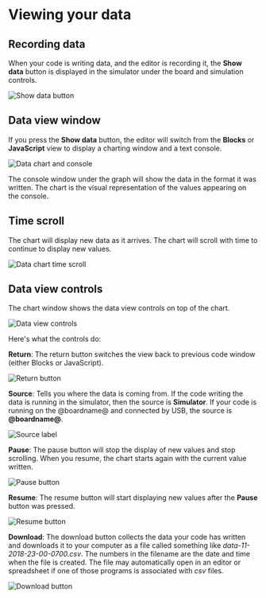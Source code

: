 # Viewing your data

## Recording data

When your code is writing data, and the editor is recording it, the **Show data** button is displayed in the simulator under the board and simulation controls.

![Show data button](/makecode-blockeditor/static/mb/device/data-analysis/show-data.jpg)

## Data view window

If you press the **Show data** button, the editor will switch from the **Blocks** or **JavaScript** view to display a charting window and a text console.

![Data chart and console](/makecode-blockeditor/static/mb/device/data-analysis/data-view.jpg)

The console window under the graph will show the data in the format it was written. The chart is the visual representation of the values appearing on the console.

## Time scroll

The chart will display new data as it arrives. The chart will scroll with time to continue to display new values.

![Data chart time scroll](/makecode-blockeditor/static/mb/device/data-analysis/time-scroll.gif)

## Data view controls

The chart window shows the data view controls on top of the chart.

![Data view controls](/makecode-blockeditor/static/mb/device/data-analysis/data-view-controls.jpg)

Here's what the controls do:

**Return**: The return button switches the view back to previous code window (either Blocks or JavaScript).

![Return button](/makecode-blockeditor/static/mb/device/data-analysis/return-button.jpg)


**Source**: Tells you where the data is coming from. If the code writing the data is running in the simulator, then the source is **Simulator**. If your code is running on the @boardname@ and connected by USB, the source is **@boardname@**.

![Source label](/makecode-blockeditor/static/mb/device/data-analysis/source-label.jpg)

**Pause**: The pause button will stop the display of new values and stop scrolling. When you resume, the chart starts again with the current value written.

![Pause button](/makecode-blockeditor/static/mb/device/data-analysis/pause-button.jpg)

**Resume**: The resume button will start displaying new values after the **Pause** button was pressed.

![Resume button](/makecode-blockeditor/static/mb/device/data-analysis/resume-button.jpg)

**Download**: The download button collects the data your code has written and downloads it to your computer as a file called something like _data-11-2018-23-00-0700.csv_. The numbers in the filename are the date and time when the file is created. The file may automatically open in an editor or spreadsheet if one of those programs is associated with _csv_ files.

![Download button](/makecode-blockeditor/static/mb/device/data-analysis/download-button.jpg)
